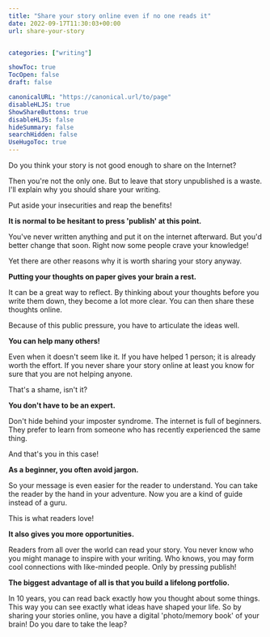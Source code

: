 ```yaml
---
title: "Share your story online even if no one reads it"
date: 2022-09-17T11:30:03+00:00
url: share-your-story


categories: ["writing"]

showToc: true
TocOpen: false
draft: false

canonicalURL: "https://canonical.url/to/page"
disableHLJS: true 
ShowShareButtons: true
disableHLJS: false
hideSummary: false
searchHidden: false
UseHugoToc: true
---
```


Do you think your story is not good enough to share on the Internet? 

Then you're not the only one. But to leave that story unpublished is a waste. I'll explain why you should share your writing.

Put aside your insecurities and reap the benefits!

**It is normal to be hesitant to press 'publish' at this point.**

You've never written anything and put it on the internet afterward. But you'd better change that soon. Right now some people crave your knowledge!

Yet there are other reasons why it is worth sharing your story anyway.

**Putting your thoughts on paper gives your brain a rest.**

It can be a great way to reflect. By thinking about your thoughts before you write them down, they become a lot more clear. You can then share these thoughts online.

Because of this public pressure, you have to articulate the ideas well.

**You can help many others!**

Even when it doesn't seem like it. If you have helped 1 person; it is already worth the effort. If you never share your story online at least you know for sure that you are not helping anyone.

That's a shame, isn't it?

**You don't have to be an expert.**

Don't hide behind your imposter syndrome. The internet is full of beginners. They prefer to learn from someone who has recently experienced the same thing.

And that's you in this case!

**As a beginner, you often avoid jargon.**

So your message is even easier for the reader to understand. You can take the reader by the hand in your adventure. Now you are a kind of guide instead of a guru.

This is what readers love!

**It also gives you more opportunities.**

Readers from all over the world can read your story. You never know who you might manage to inspire with your writing. Who knows, you may form cool connections with like-minded people. Only by pressing publish!

**The biggest advantage of all is that you build a lifelong portfolio.**

In 10 years, you can read back exactly how you thought about some things. This way you can see exactly what ideas have shaped your life. So by sharing your stories online, you have a digital 'photo/memory book' of your brain! Do you dare to take the leap?